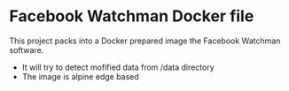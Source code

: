 # Facebook Watchman Docker file

This project packs into a Docker prepared image the Facebook Watchman software.

- It will try to detect mofified data from /data directory
- The image is alpine edge based
